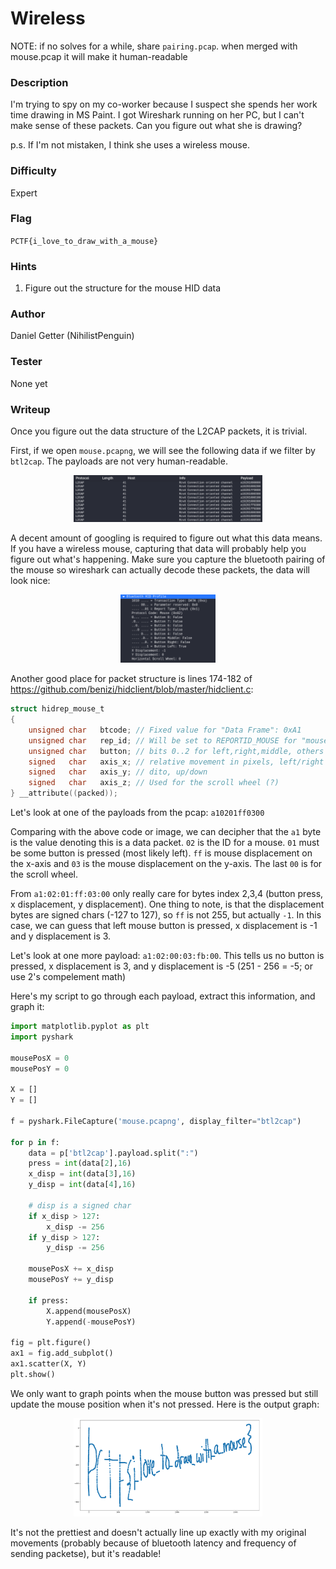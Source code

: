 # Wireless

NOTE: if no solves for a while, share `pairing.pcap`. when merged with mouse.pcap it will make it human-readable

### Description
I'm trying to spy on my co-worker because I suspect she spends her work time drawing in MS Paint. I got Wireshark running on her PC, but I can't make sense of these packets. Can you figure out what she is drawing?

p.s. If I'm not mistaken, I think she uses a wireless mouse.

### Difficulty
Expert

### Flag
`PCTF{i_love_to_draw_with_a_mouse}`

### Hints
1. Figure out the structure for the mouse HID data

### Author
Daniel Getter (NihilistPenguin)

### Tester
None yet

### Writeup

Once you figure out the data structure of the L2CAP packets, it is trivial.

First, if we open `mouse.pcapng`, we will see the following data if we filter by `btl2cap`. The payloads are not very human-readable.
<p align="center"><img src="https://github.com/MasonCompetitiveCyber/PatriotCTF2022-Public/raw/main/writeup-images/l2cap_packets.png" width=60%  height=60%></p>

A decent amount of googling is required to figure out what this data means. If you have a wireless mouse, capturing that data will probably help you figure out what's happening. Make sure you capture the bluetooth pairing of the mouse so wireshark can actually decode these packets, the data will look nice:
<p align="center"><img src="https://github.com/MasonCompetitiveCyber/PatriotCTF2022-Public/raw/main/writeup-images/readable-hid.png" width=30%  height=30%></p>

Another good place for packet structure is lines 174-182 of https://github.com/benizi/hidclient/blob/master/hidclient.c:
```c
struct hidrep_mouse_t
{
	unsigned char	btcode;	// Fixed value for "Data Frame": 0xA1
	unsigned char	rep_id; // Will be set to REPORTID_MOUSE for "mouse"
	unsigned char	button;	// bits 0..2 for left,right,middle, others 0
	signed   char	axis_x; // relative movement in pixels, left/right
	signed   char	axis_y; // dito, up/down
	signed   char	axis_z; // Used for the scroll wheel (?)
} __attribute((packed));
```

Let's look at one of the payloads from the pcap: `a10201ff0300`

Comparing with the above code or image, we can decipher that the `a1` byte is the value denoting this is a data packet. `02` is the ID for a mouse. `01` must be some button is pressed (most likely left). `ff` is mouse displacement on the x-axis and `03` is the mouse displacement on the y-axis. The last `00` is for the scroll wheel.

From `a1:02:01:ff:03:00` only really care for bytes index 2,3,4 (button press, x displacement, y displacement). One thing to note, is that the displacement bytes are signed chars (-127 to 127), so `ff` is not 255, but actually `-1`. In this case, we can guess that left mouse button is pressed, x displacement is -1 and y displacement is 3. 

Let's look at one more payload: `a1:02:00:03:fb:00`. This tells us no button is pressed, x displacement is 3, and y displacement is -5 (251 - 256 = -5; or use 2's compelement math)

Here's my script to go through each payload, extract this information, and graph it:
```python
import matplotlib.pyplot as plt
import pyshark

mousePosX = 0
mousePosY = 0

X = []
Y = []

f = pyshark.FileCapture('mouse.pcapng', display_filter="btl2cap")

for p in f:
	data = p['btl2cap'].payload.split(":")
	press = int(data[2],16)
	x_disp = int(data[3],16)
	y_disp = int(data[4],16)

	# disp is a signed char
	if x_disp > 127:
		x_disp -= 256
	if y_disp > 127:
		y_disp -= 256

	mousePosX += x_disp
	mousePosY += y_disp
	
	if press:
		X.append(mousePosX)
		Y.append(-mousePosY)

fig = plt.figure()
ax1 = fig.add_subplot()
ax1.scatter(X, Y)
plt.show()
```

We only want to graph points when the mouse button was pressed but still update the mouse position when it's not pressed. Here is the output graph:
<p align="center"><img src="https://github.com/MasonCompetitiveCyber/PatriotCTF2022-Public/raw/main/writeup-images/mouse_graph.png" width=60%  height=60%></p>

It's not the prettiest and doesn't actually line up exactly with my original movements (probably because of bluetooth latency and frequency of sending packetse), but it's readable!
